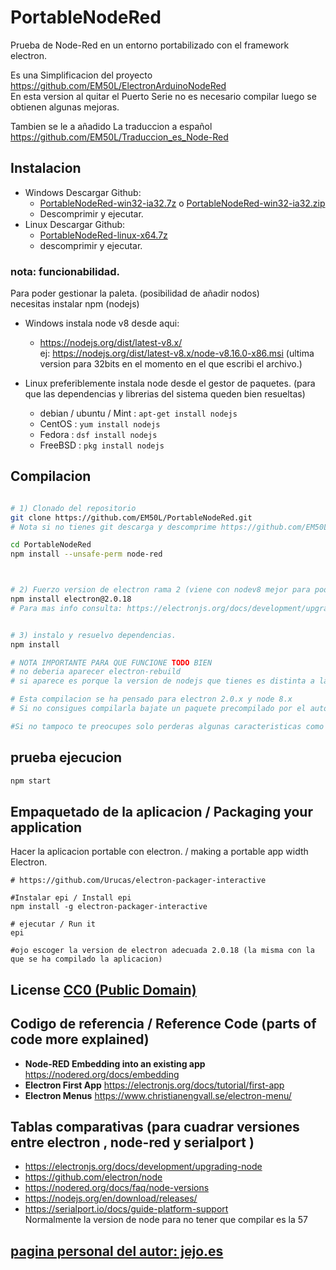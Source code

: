 # PortableNodeRed
Prueba de Node-Red en un entorno portabilizado con el framework electron.

Es una Simplificacion del proyecto https://github.com/EM50L/ElectronArduinoNodeRed  
En esta version al quitar el Puerto Serie no es necesario compilar luego se obtienen algunas mejoras.  

Tambien se le a añadido La traduccion a español
https://github.com/EM50L/Traduccion_es_Node-Red


## Instalacion 
- Windows Descargar Github: 
    * [PortableNodeRed-win32-ia32.7z](https://github.com/EM50L/PortableNodeRed/releases/download/v1.0.0/PortableNodeRed-win32-ia32.7z) o [PortableNodeRed-win32-ia32.zip](https://github.com/EM50L/PortableNodeRed/releases/download/v1.0.0/PortableNodeRed-win32-ia32.zip)
    * Descomprimir y ejecutar. <!---->
- Linux Descargar Github: 
    * [PortableNodeRed-linux-x64.7z](https://github.com/EM50L/PortableNodeRed/releases/download/v1.0.0/PortableNodeRed-linux-x64.7z) 
    * descomprimir y ejecutar. <!---->

### nota: funcionabilidad.
Para poder gestionar la paleta. (posibilidad de añadir nodos)  
necesitas instalar npm (nodejs)  
- Windows instala node v8 desde aqui: 
    * https://nodejs.org/dist/latest-v8.x/    
    ej: https://nodejs.org/dist/latest-v8.x/node-v8.16.0-x86.msi (ultima version para 32bits en el momento en el que escribi el archivo.)  

- Linux preferiblemente instala node desde el gestor de paquetes. 
(para que las dependencias y librerias del sistema queden bien resueltas)
   * debian / ubuntu / Mint : `apt-get install nodejs` 
   * CentOS : `yum install nodejs`   
   * Fedora : `dsf install nodejs`
   * FreeBSD : `pkg install nodejs` 

<!-- https://www.digitalocean.com/community/tutorials/package-management-basics-apt-yum-dnf-pkg -->
 
## Compilacion 

```bash

# 1) Clonado del repositorio
git clone https://github.com/EM50L/PortableNodeRed.git
# Nota si no tienes git descarga y descomprime https://github.com/EM50L/PortableNodeRed/archive/master.zip

cd PortableNodeRed
npm install --unsafe-perm node-red



# 2) Fuerzo version de electron rama 2 (viene con nodev8 mejor para poder usar las apis nativas)
npm install electron@2.0.18
# Para mas info consulta: https://electronjs.org/docs/development/upgrading-node y https://github.com/electron/node


# 3) instalo y resuelvo dependencias.
npm install

# NOTA IMPORTANTE PARA QUE FUNCIONE TODO BIEN
# no deberia aparecer electron-rebuild
# si aparece es porque la version de nodejs que tienes es distinta a la de electron.

# Esta compilacion se ha pensado para electron 2.0.x y node 8.x
# Si no consigues compilarla bajate un paquete precompilado por el autor en "releases"

#Si no tampoco te preocupes solo perderas algunas caracteristicas como poder cambiar el app.asar a otro framework.

```

## prueba ejecucion
```bash
npm start
```


## Empaquetado de la aplicacion / Packaging your application
Hacer la aplicacion portable con electron. / making a portable app width Electron.
```
# https://github.com/Urucas/electron-packager-interactive

#Instalar epi / Install epi
npm install -g electron-packager-interactive

# ejecutar / Run it
epi

#ojo escoger la version de electron adecuada 2.0.18 (la misma con la que se ha compilado la aplicacion)

```

## License [CC0 (Public Domain)](LICENSE.md)

## Codigo de referencia / Reference Code (parts of code more explained)
 - **Node-RED Embedding into an existing app** https://nodered.org/docs/embedding
 - **Electron First App** https://electronjs.org/docs/tutorial/first-app 
 - **Electron Menus** https://www.christianengvall.se/electron-menu/ 
 
## Tablas comparativas (para cuadrar versiones entre electron , node-red y serialport ) 
 - https://electronjs.org/docs/development/upgrading-node   
 - https://github.com/electron/node  
 - https://nodered.org/docs/faq/node-versions  
 - https://nodejs.org/en/download/releases/
 - https://serialport.io/docs/guide-platform-support  
 Normalmente la version de node para no tener que compilar es la 57

## [pagina personal del autor: jejo.es](https://jejo.es/categories/node-red/)
